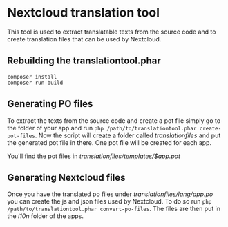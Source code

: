 # Nextcloud translation tool

This tool is used to extract translatable texts from the source code and to create translation files that can be used by Nextcloud.

## Rebuilding the translationtool.phar

```shell
composer install
composer run build
```

## Generating PO files

To extract the texts from the source code and create a pot file simply go to the folder of your app and run
`php /path/to/translationtool.phar create-pot-files`. Now the script will create a folder called *translationfiles* 
and put the generated pot file in there. One pot file will be created for each app.

You'll find the pot files in *translationfiles/templates/$app.pot*

## Generating Nextcloud files

Once you have the translated po files under *translationfiles/$lang/$app.po* you can create the js and json files used by Nextcloud.
To do so run `php /path/to/translationtool.phar convert-po-files`. The files are then put in the *l10n* folder of the apps.

